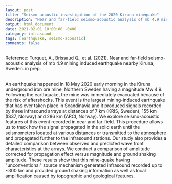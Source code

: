 ```yaml
---
layout: post
title: "Seismo-acoustic investigation of the 2020 Kiruna minequake"
description: "Near and far-field seismo-acoustic analysis of mb 4.9 mining induced earthquake nearby Kiruna, Sweden"
output: html_document
date: 2021-02-01 10:00:00 -0400
category: infrasound
tags: [earthquake, seismo-acoustic]
comments: false
---
```


Reference:
Turquet, A., Brissaud Q., et al. (2021). Near and far-field seismo-acoustic analysis of mb 4.9 mining induced earthquake nearby Kiruna, Sweden. in prep.<br><br>

An earthquake happened in 18 May 2020 early morning in the Kiruna underground iron ore mine, Northern Sweden having a magnitude Mw 4.9. Following the earthquake, the mine was immediately evacuated because of the risk of aftershocks. This event is the largest mining-induced earthquake that has ever taken place in Scandinavia and it produced signals recorded by three infrasound arrays at distances of 7 km (KRIS, Sweden), 155 km (IS37, Norway) and 286 km (ARCI, Norway). We explore seismo-acoustic features of this event recorded in near and far-field. This procedure allows us to track how the signal propagated in the solid earth until the seismometers located at various distances or transmitted to the atmosphere and propagated further to the infrasound stations. Our study also provides a detailed comparison between observed and predicted wave front characteristics at the arrays. We conduct a comparison of amplitude corrected for propagation effect versus magnitude and ground shaking amplitude. These results show that this mine-quake having "unconventional" source mechanism generated infrasound recorded up to ~300 km and provided ground shaking information as well as local amplification caused by topographic and geological features.<br><br>

<object 
  data="/images/KirunaMinequake_EGU2021.pdf" 
  width="1000" 
  height="1000" 
  type="application/pdf"></object>